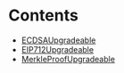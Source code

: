

# Contents
- [ECDSAUpgradeable](ECDSAUpgradeable.sol/library.ECDSAUpgradeable.md)
- [EIP712Upgradeable](EIP712Upgradeable.sol/abstract.EIP712Upgradeable.md)
- [MerkleProofUpgradeable](MerkleProofUpgradeable.sol/library.MerkleProofUpgradeable.md)
